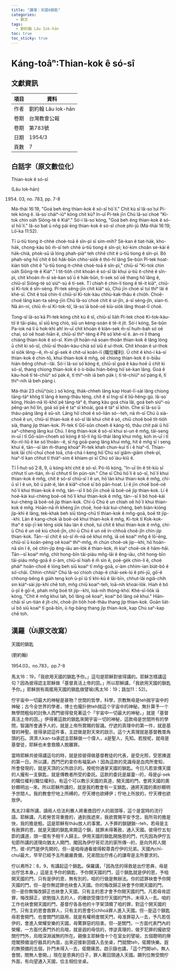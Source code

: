 ```yaml
---
title: "講壇：天國ê鎖匙"
categories:
  - 散文
tags:
  - 劉約翰 Lâu Iok-hān
toc: true
toc_sticky: true
---
```


# Káng-toâⁿ:Thian-kok ê só-sî

## 文獻資訊

| 項目 | 資料 |
|---|---|
| 作者 | 劉約翰 Lâu Iok-hān |
| 卷期 | 台灣教會公報 |
| 卷期 | 第783號 |
| 日期 | 1954/3 |
| 頁數 | 7 |

## 白話字（原文數位化）

Thian-kok ê só-sî

(Lâu Iok-hān)

1954. 03, no. 783, pp. 7-8

Má-thài 16:19, "Goá beh ēng thian-kok ê só-sî hō͘ lí." Chit kù sī Iâ-so͘ tuì Pí-tek kóng ê. Iâ-so͘ cháiⁿ-iūⁿ kóng chit kù? In-uī Pí-tek jīn Chú Iâ-so͘ choè "Ki-tok chin oa̍h Siōng-tè ê Kiáⁿ." Só͘-í Iâ-so͘ kóng, "Goá beh ēng thian-kok ê só-sî hō͘ lí." Iâ-so͘ bat ū nn̄g pái ēng thian-kok ê só-sî choè phì-jū (Má-thài 16:19; Lō͘-ka 11:52).

Tī ú-tiū tiong it-chhè choè-toā ê sîn-pì sī sím-mi̍h? Sè-kan ê tiat-ha̍k, kho-ha̍k, chong-kàu bô m̄-sī teh chhē ú-tiū tiong ê sîn-pì; kó͘-kim choân sè-kài ê ha̍k-chiá, phok-sū iā lóng phah-piàⁿ teh chhē chit ê ú-tiū tiong ê sîn-pì. Bô phah-sǹg hō͘ chi̍t ê bô ha̍k-būn chho͘-sio̍k ê thó-hî lâng Se-bûn Pí-tek hoat-kiàn tio̍h chit ê "ú-tiū tiong it-chhè choè-toā ê sîn-pì," chiū-sī "Ki-tok chin oa̍h Siōng-tè ê Kiáⁿ." I tit-tio̍h chit khoán ê só-sî lâi khui ú-tiū it-chhè ê sîn-pì, chit khoán m̄-sī sè-kan só͘ ū ê ha̍k-būn, tì-sek só͘ oē thang hō͘ lâng ê, chiū-sī Siōng-tè só͘ siúⁿ-sù ê tì-sek. Tī chiah ê chin-lí tiong ê tē-it kiāⁿ, chiū-sī Ki-tok ê sîn-sèng. Pí-tek sêng-jīn chit kiāⁿ sū, Chú jīn choè sī tuì thiⁿ lâi ê khé-sī. Chit ê toā chin-lí chiū-sī Ki-tok-kàu chhù-kak-thâu ê chio̍h. Choē-choē lâng kan-ta sêng-jīn Chú Iâ-so͘ choè chi̍t ê uí-jîn, á-sī sèng-jîn, sian-ti. Nā án-ni, chiū m̄-sī Ki-tok-tô͘, Iâ-so͘ iā boē-oē kiù-sio̍k lâng thoat-lī choē.

Tong-sî Iâ-so͘ kā Pí-tek kóng chit kù ê sî, chiū-sī lia̍h Pí-tek choè Ki-tok-kàu-tô͘ ê tāi-piáu, sī siū kng chiò, siū un kéng-soán ê tē-it ji̍t. Só͘-í kóng, Se-bûn Pa-iok ná lí ū hok-khì ah! in-uī chit khoán ê kiàn-sek m̄-sī huih-bah só͘ oē chai, só͘ oē hoat-hiān ê, chiū-sī thiⁿ-téng ê Pē só͘ khé-sī ê. án-ni lí thang chiáng thian-kok ê só-sî. Kim-ji̍t hoān-nā soan-thoân thian-kok ê lâng lóng ū chi̍t ki só-sî, chiū-sī thoân-kàu-chiá só͘ siū ê uí-thok. Chit khoán ê uí-thok sī sio̍k lêng--ê, m̄-sī gī-sek ê chit-uī koân-lī (職位權利). Ū chit ê khó-í kà-sī thian-kok ê chin-tō, khui thian-kok ê mn̂g, oē chiong thian-kok ê ò-biāu hián-bêng chhut--lâi. Só͘-í Iâ-so͘ só͘ kóng ê, chiū-sī goá ê kàu-hoē ū chi̍t ki só-sî, thang chiong thian-kok ê ò ò-biāu hián-bêng hō͘ sè-kan lâng. Goá ê kàu-hoē tī tē-chiūⁿ só͘ pa̍k ê, tī thiⁿ-nih iā beh pa̍k i; tī tē-chiūⁿ só͘ pàng ê, tī thiⁿ-nih iā beh pàng i.

Má-thài 23 chiūⁿ(sic.) só͘ kóng, tha̍k-chheh lâng kap Hoat-lī-sài lâng chiong tāng-tàⁿ khǹg tī lâng ê keng-thâu téng, chit ê sī tng-sî ê liû-hêng-gú. Iâ-so͘ kóng, Hoān-nā lô-khó͘ pē tāng-tàⁿ ê, thang kàu goá chia lâi, goá beh siúⁿ-sù pêng-an hō͘ lín, goá só͘ pē ê taⁿ sī khoài, goá ê tàⁿ sī khin. Che sī Iâ-so͘ ū tháu-pàng lâng ê sū-si̍t. Lâng hō͘ choē ê só-liān só--teh, nā m̄-sī Chú ū sià-choē ê un, chiū-sī thian-kok ê só-sî lâi khui chit ê só, chiū choē boē tit-tio̍h sià, thang ji̍p thian-kok. Pí-tek tī Gō͘-sûn choeh ê káng-tō, thâu chi̍t pái ū hō͘ saⁿ-chheng lâng kui Chú. I ēng thian-kok ê só-sî khui si-un ê mn̂g, tāi-seng in-uī i tī Gō͘-sûn-choeh só͘ kóng ê tō-lí ǹg Iû-thài lâng khui mn̂g, koh in-uī i tī Ko-nî-liû ê ke só͘ thoân--ê, sī ǹg goā-pang lâng khui mn̂g, hit ê mn̂g sī i seng khui ê, tān--sī lán m̄-thang khoàⁿ Pí-tek khah chun-kuì tī i ê hiaⁿ-tī. Thian-kok lāi chī-chuī choè toā, chá-chá í-keng hō͘ Chú só͘ giâm-giâm chek-pī, hiaⁿ-tī kan chhut tī thiàⁿ-sim ê khiam-pi sī Chú só͘ iàu-kiû ê.

Tī Í-hut-só͘ 2:8, 9, ū kóng-khí chit ê só-sî. Pó-lô kóng, "In-uī lín ê tit-kiù sī chhut tī un-tián, m̄-sī chhut tī lín pún-sin." Che sī Chú hō͘ lí ê só-sî, hō͘ lí khui thian-kok ê mn̂g, chit ê só-sî chiū-sī I ê un, hō͘ lán khui thian-kok ê mn̂g, chí-ū sī I ê un, bô ū pa̍t-ê, lán ê kiâⁿ-choè sī bô pān-hoat. Lí ê jīn choē boē-oē hō͘ lí khui thian-kok ê mn̂g, tān--sī lí bô jīn choē iā boē-oē ji̍p thian-kok. Lí ê hoé-kái kui-chèng boē-oē hō͘ lí khui thian-kok ê mn̂g, tān--sī lí bô hoé-kái kui-chèng iā boē-oē ji̍p thian-kok. Chí-ū Chú ê un chiah oē hō͘ lí khui thian-kok ê mn̂g. Hoān-nā m̄ khéng jīn choē, hoé-kái kui-chèng, beh bián-kióng ji̍p-khì ê lâng, tek-khak beh siū tòng-chū tī thian-kok ê mn̂g-goā, boē tit ji̍p--khì. Lán ê kang-chok iā boē-oē khui thian-kok ê mn̂g, Ki-tok tī Kok-kok-thaⁿ ê si̍p-jī-kè téng sio̍k liáu lán ê choē, tuì chit ê khui thian-kok ê mn̂g, chí-ū Chú ê un oē kiù choē-jîn, chí-ū Chú ê un oē ín-chhoā choē-jîn chìn-ji̍p thian-kok. Tān--sī chit ê só-sî m̄-nā oē khui mn̂g, iā oē koaiⁿ mn̂g ê lō͘-ēng, chiū-sī ū koân-pèng oē koaiⁿ thiⁿ-mn̂g, m̄ chún choē-ok ji̍p--khì, hō͘ hoān-nā sìn I ê, oē chìn-ji̍p êng-iāu an-lo̍k ê thian-kok, m̄ kiaⁿ choē-ok ê hām-hāi. Tān--sī koaiⁿ mn̂g, chi̍t hong-bīn tāi-piáu mn̂g-lāi ê êng-iāu, chi̍t hong-bīn tāi-piáu mn̂g-goā ê o͘-àm, chiū-sī hiah ê m̄ sìn ê, poē-ge̍k chin-lí ê, choè pháiⁿ hoān-choē ê lóng beh siū koaiⁿ tī mn̂g-goā, o͘-àm chhim-ian bia̍t-bô ê só͘-chāi. Chhin-chhiūⁿ Chú Iâ-so͘ chioh cha̍p-ê chāi-sek-lú ê phì-jū, gō͘-ê chhong-bêng ê gia̍h teng koh ū-pī iû tī khì-kū ê lāi-bīn, chhut-lâi ngiâ-chih sin kiáⁿ-sài ji̍p-khì chē toh, mn̂g chiū koaiⁿ-teh, loā-nih khoài-lo̍k. Hiah ê bô ū-pī ê gō͘-ê, phah mn̂g boē tit ji̍p--khì, loā-nih thòng-khó͘. Khé-sī-lio̍k iā kóng, "Chit ê mn̂g khui lah, bô lâng oē koaiⁿ, koaiⁿ bô lâng oē khui." Hiān-chāi sī un-tián ê ji̍t-chí, choē-jîn tio̍h hoê-thâu thang ji̍p thian-kok. Goān lia̍t-uī bô siū koaiⁿ tī goā-bīn, ū ǹg-bāng thang ji̍p thian-kok, kap Chú saⁿ-kap chē toh.

## 漢羅（Ùi原文改寫）

天國的鎖匙

(劉約翰)

1954.03，no.783，pp.7-8

馬太16：19，「我欲用天國的鎖匙予你。」這句是耶穌對彼得講的。耶穌怎樣講這句？因為彼得認主耶穌做「基督真活上帝的囝。」所以耶穌講，「我欲用天國的鎖匙予你。」耶穌捌有兩擺用天國的鎖匙做譬喻(馬太16：19；路加11：52)。

佇宇宙中一切最大的神秘是甚物？世間的哲學，科學，宗教無毋是teh揣宇宙中的神秘；古今全世界的學者，博士也攏扑拚teh揣這个宇宙中的神秘。無扑算予一个無學問粗俗的討魚人西門彼得發見著這个「宇宙中一切最大的神秘，」就是「基督真活上帝的囝。」伊得著這款的鎖匙來開宇宙一切的神秘，這款毋是世間所有的學問，智識所會通予人的，就是上帝所賞賜的智識。佇遮的真理中的第一件，就是基督的神聖。彼得承認這件事，主認做是對天來的啟示。這个大真理就是基督教厝角頭的石。濟濟人kan-ta承認主耶穌做一个偉人，á是聖人，先知。若按呢，就毋是基督徒，耶穌也未會救贖人脫離罪。

當時耶穌共彼得講這句的時，就是掠彼得做基督教徒的代表，是受光照，受恩揀選的第一日。所以講，西門巴約拿你有福氣ah！因為這款的見識毋是血肉所會知，所會發現的，就是天頂的父所啟示的。按呢你通掌天國的鎖匙。今日凡若宣傳天國的人攏有一支鎖匙，就是傳教者所受的委託。這款的委託是屬靈--的，毋是gī-sek的職位權利(職位權利)。有這个可以教示天國的真道，開天國的門，會將天國的奧妙顯明出--來。所以耶穌所講的，就是我的教會有一支鎖匙，通將天國的奧妙顯明予世間人。我的教會佇地上所縛的，佇天裡也欲縛伊；佇地上所放的，佇天裡也欲放伊。

馬太23章所講，讀冊人佮法利賽人將重擔囥佇人的肩頭等，這个是當時的流行語。耶穌講，凡若勞苦背重擔的，通到我遮來，我欲賞賜平安予恁，我所背的擔是快，我的擔是輕。這是耶穌有tháu放人的事實。人予罪的鎖鏈鎖--teh，若毋是主有赦罪的恩，就是天國的鎖匙來開這个鎖，就罪未得著赦，通入天國。彼得佇五旬節的講道，頭一擺有予相千人歸主。伊用天國的鎖匙開施恩的門，代先因為伊佇五旬節所講的道理向猶太人開門，閣因為伊佇哥尼流的家所傳--的，是向外邦人開門，彼-的門是伊先開的，但--是咱毋通看彼得較尊貴佇伊的兄弟。天國內chī-chuī最大，早早已經予主所嚴嚴責備，兄弟間出佇疼心的謙卑是主所要求的。

佇以弗所2：8，9，有講起這个鎖匙。保羅講，「因為恁的得救是出佇恩典，毋是出佇恁本身。」這是主予你的鎖匙，予你開天國的門，這个鎖匙就是伊的恩，予咱開天國的門，只有是伊的恩，無有別的，咱的行做是無辦法。你的認罪袂會予你開天國的門，但--是你無認罪也袂會入天國。你的悔改歸正袂會予你開天國的門，但--是你無悔改歸正也袂會入天國。只有主的恩才會予你開天國的門。凡若毋肯認罪，悔改歸正，欲勉強入去的人，的確欲受擋住佇天國的門外，未得入--去。咱的工作也袂會開天國的門，基督佇各各他的十字架頂贖了咱的罪，對這个開天國的門，只有主的恩會救罪人，只有主的恩會引chhoā罪人進入天國。但--是這个鎖匙毋若會開門，也會關門的路用，就是有權柄會關天門，毋准罪惡入--去，予凡若信伊的，會進入榮耀安樂的天國，毋驚罪惡的陷害。但--是關門，一方面代表門內的榮耀，一方面代表門外的烏暗，就是遐的毋信的，悖逆真理的，做歹犯罪的攏欲受關佇門外，烏暗深淵滅無的所在。親像主耶穌借十个在室女的譬喻，五個聰明的攑燈閣預備油佇器具的內面，出來迎接新囝婿入去坐桌，門就關teh，偌爾快樂。遐的無預備的五個，扑門未得入--去，偌爾痛苦。啟示錄也講，「這个門開lah，無人會關，關無人會開。」現在是恩典的日子，罪人著回頭通入天國。願列位無受關佇外面，有向望通入天國，佮主相佮坐桌。
